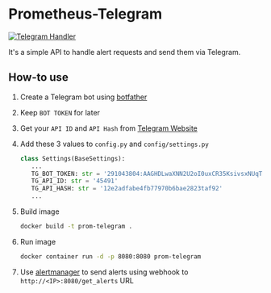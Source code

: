 # Prometheus-Telegram

[![Telegram Handler](https://github.com/hatamiarash7/Prometheus-Telegram/actions/workflows/Publish.yml/badge.svg)](https://github.com/hatamiarash7/Prometheus-Telegram/actions/workflows/Publish.yml)

It's a simple API to handle alert requests and send them via Telegram.

## How-to use

1. Create a Telegram bot using [botfather](https://t.me/botfather)
2. Keep `BOT TOKEN` for later
3. Get your `API ID` and `API Hash` from [Telegram Website](https://core.telegram.org/api/obtaining_api_id)
4. Add these 3 values to `config.py` and `config/settings.py`

   ```py
   class Settings(BaseSettings):
      ...
      TG_BOT_TOKEN: str = '291043804:AAGHDLwaXNN2U2oI0uxCR35KsivsxNUqT3o'
      TG_API_ID: str = '45491'
      TG_API_HASH: str = '12e2adfabe4fb77970b6bae2823taf92'
      ...
    ```

5. Build image

    ```bash
    docker build -t prom-telegram .
    ```

6. Run image

    ```bash
    docker container run -d -p 8080:8080 prom-telegram
    ```

7. Use [alertmanager](https://prometheus.io/docs/alerting/latest/alertmanager/) to send alerts using webhook to `http://<IP>:8080/get_alerts` URL

